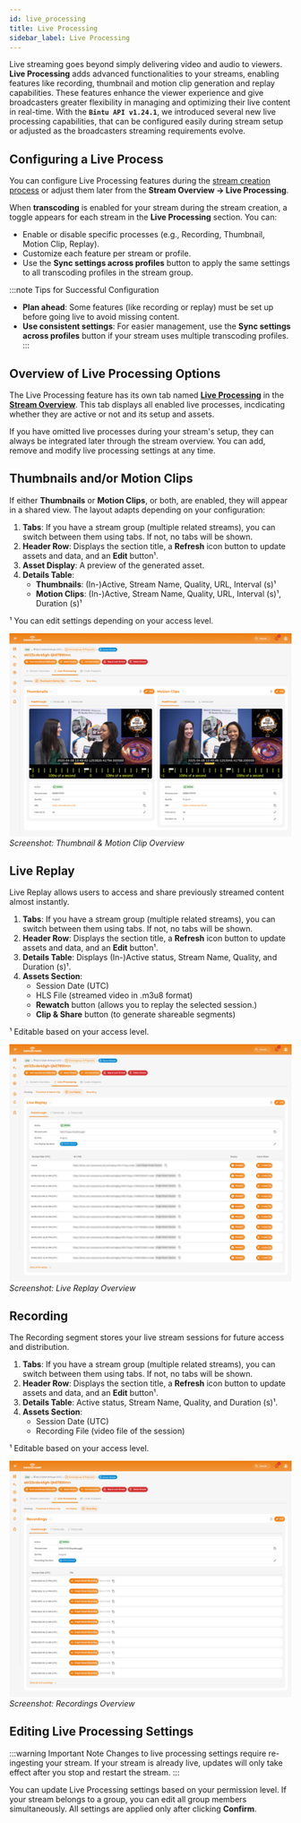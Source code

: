 ```yaml
---
id: live_processing
title: Live Processing
sidebar_label: Live Processing
---
```


Live streaming goes beyond simply delivering video and audio to viewers. **Live Processing** adds advanced functionalities to your streams, enabling features like recording, thumbnail and motion clip generation and replay capabilities. These features enhance the viewer experience and give broadcasters greater flexibility in managing and optimizing their live content in real-time. With the **`Bintu API v1.24.1`**, we introduced several new live processing capabilities, that can be configured easily during stream setup or adjusted as the broadcasters streaming requirements evolve. 

## Configuring a Live Process

You can configure Live Processing features during the [stream creation process](start_streaming#live-processing) or adjust them later from the **Stream Overview → Live Processing**.

When **transcoding** is enabled for your stream during the stream creation, a toggle appears for each stream in the **Live Processing** section. You can:

- Enable or disable specific processes (e.g., Recording, Thumbnail, Motion Clip, Replay).
- Customize each feature per stream or profile.
- Use the **Sync settings across profiles** button to apply the same settings to all transcoding profiles in the stream group.

:::note Tips for Successful Configuration
- **Plan ahead**: Some features (like recording or replay) must be set up before going live to avoid missing content.
- **Use consistent settings**: For easier management, use the **Sync settings across profiles** button if your stream uses multiple transcoding profiles.
:::

## Overview of Live Processing Options

The Live Processing feature has its own tab named **[Live Processing](start_streaming#live-processing)** in the **[Stream Overview](start_streaming)**. This tab displays all enabled live processes, incdicating whether they are active or not and its setup and assets.

If you have omitted live processes during your stream's setup, they can always be integrated later through the stream overview. You can add, remove and modify live processing settings at any time.

## Thumbnails and/or Motion Clips 

If either **Thumbnails** or **Motion Clips**, or both, are enabled, they will appear in a shared view. The layout adapts depending on your configuration:

1. **Tabs**: If you have a stream group (multiple related streams), you can switch between them using tabs. If not, no tabs will be shown.
2. **Header Row**: Displays the section title, a **Refresh** icon button to update assets and data, and an **Edit** button¹.
3. **Asset Display**: A preview of the generated asset.
4. **Details Table**:
   - **Thumbnails**: (In-)Active, Stream Name, Quality, URL, Interval (s)¹
   - **Motion Clips**: (In-)Active, Stream Name, Quality, URL, Interval (s)¹, Duration (s)¹

¹ You can edit settings depending on your access level.

![Screenshot: Thumbnail & Motion Clip Overview](../assets/dashboard/thumbs-motionclip.png)
*Screenshot: Thumbnail & Motion Clip Overview*

## Live Replay

Live Replay allows users to access and share previously streamed content almost instantly.

1. **Tabs**: If you have a stream group (multiple related streams), you can switch between them using tabs. If not, no tabs will be shown.
2. **Header Row**: Displays the section title, a **Refresh** icon button to update assets and data, and an **Edit** button¹.
3. **Details Table**: Displays (In-)Active status, Stream Name, Quality, and Duration (s)¹.
4. **Assets Section**:
   - Session Date (UTC)
   - HLS File (streamed video in .m3u8 format)
   - **Rewatch** button (allows you to replay the selected session.)
   - **Clip & Share** button (to generate shareable segments)

¹ Editable based on your access level.

![Screenshot: Live Replay Overview](../assets/dashboard/live-replay.png)
*Screenshot: Live Replay Overview*

## Recording

The Recording segment stores your live stream sessions for future access and distribution.

1. **Tabs**: If you have a stream group (multiple related streams), you can switch between them using tabs. If not, no tabs will be shown.
2. **Header Row**: Displays the section title, a **Refresh** icon button to update assets and data, and an **Edit** button¹.
3. **Details Table**: Active status, Stream Name, Quality, and Duration (s)¹.
4. **Assets Section**:
   - Session Date (UTC)
   - Recording File (video file of the session)

¹ Editable based on your access level.

![Screenshot: Recordings Overview](../assets/dashboard/recordings.png)
*Screenshot: Recordings Overview*

## Editing Live Processing Settings

:::warning Important Note
Changes to live processing settings require re-ingesting your stream. If your stream is already live, updates will only take effect after you stop and restart the stream.
:::

You can update Live Processing settings based on your permission level. If your stream belongs to a group, you can edit all group members simultaneously. All settings are applied only after clicking **Confirm**.